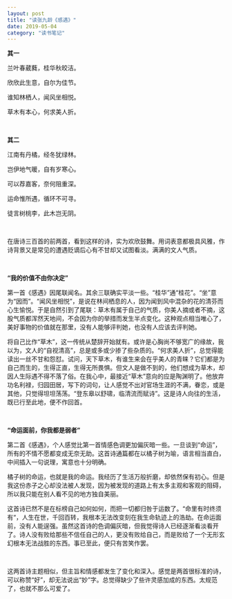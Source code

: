 ```yaml
---
layout: post
title: "读张九龄《感遇》"
date: 2019-05-04
category: "读书笔记"
---
```


**其一**

兰叶春葳蕤，桂华秋皎洁。

欣欣此生意，自尔为佳节。

谁知林栖人，闻风坐相悦。

草木有本心，何求美人折。
<!--more-->

&nbsp;&nbsp;

**其二**

江南有丹橘，经冬犹绿林。

岂伊地气暖，自有岁寒心。

可以荐嘉客，奈何阻重深。

运命惟所遇，循环不可寻。

徒言树桃李，此木岂无阴。

&nbsp;&nbsp;

在唐诗三百首的前两首，看到这样的诗，实为欢欣鼓舞。用词表意都极具风雅，作诗背景又是常见的遭遇贬谪后心有不甘却又试图看淡。满满的文人气质。

&nbsp;&nbsp;

**“我的价值不由你决定”**

第一首《感遇》因尾联闻名。其余三联确实平淡一些。“桂华”通“桂花”。“坐”意为“因而”。“闻风坐相悦”，是说在林间栖息的人，因为闻到风中混杂的花的清芬而心生愉悦。于是自然引到了尾联：草木有属于自己的气质，你美人摘或者不摘，这股气质都浑然天地间，不会因为你的举措而发生半点变化。这种观点相当唯心了，美好事物的价值就在那里，没有人能够评判她，也没有人应该去评判她。

将自己比作“草木”，这一传统从楚辞开始就有。或许是心胸尚不够宽广的缘故，我以为，文人的“自视清高”，总是或多或少掺了些杂质的。“何求美人折”，总觉得能读出一丝不甘和怨怼。试问，天下草木，有谁生来会在乎美人的青睐？它们都是为自己而生的，生得正直，生得无所畏惧。但文人是做不到的，他们想成为草木，却因人生际遇不得不落了俗。在我心中，最接近“草木”意向的应是陶渊明了。他放弃功名利禄，归园田居，写下的词句，让人感觉不出对官场生涯的不满，眷恋，或是其他，只觉得坦坦荡荡。“登东皋以舒啸，临清流而赋诗”。这是诗人向往的生活，既已行至此地，便不作回首。

&nbsp;&nbsp;
       
**“命运面前，你我都是弱者”**

第二首《感遇》，个人感觉比第一首情感色调更加偏灰暗一些。一旦谈到“命运”，所有的不情不愿都变成无奈无助。这首诗通篇都在以橘子树为喻，语言相当直白，中间插入一句说理，寓意也十分明确。

橘子树的命运，也就是我的命运。我经历了生活万般折磨，却依然保有初心。但是我这份赤子之心却没法被人发现，因为被发现的道路上有太多主观和客观的阻碍，所以我只能在别人看不见的地方独自美丽。

这首诗已然不是在标榜自己如何如何，而把一切都归咎于运数了。“命里有时终须有“，人生在世，千回百转，我根本无法改变刻在我生命轨迹上的浩劫。在命运面前，没有人能逞强。虽然这首诗的色调偏灰暗，但我觉得诗人已经逐渐看淡看开了。诗人没有败给那些不信任自己的人，更没有败给自己，而是败给了一个无形玄幻根本无法战胜的东西。事已至此，便只有苦笑作罢。

&nbsp;&nbsp;

这两首诗主题相似，但主旨和情感都发生了变化和深入。感觉是两首很标准的诗，可以称赞“好”，却无法说出“妙”字。总觉得缺少了些许灵感加成的东西。太规范了，也就不那么可爱了。

